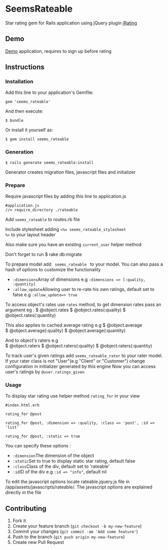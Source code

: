 # SeemsRateable

Star rating gem for Rails application using jQuery plugin <a href="http://www.myjqueryplugins.com/jquery-plugin/jrating">jRating</a>

## Demo

<a href="http://rateable.herokuapp.com/">Demo</a> application, requires to sign up before rating

## Instructions

### Installation

Add this line to your application's Gemfile:

    gem 'seems_rateable'

And then execute:

    $ bundle

Or install it yourself as:

    $ gem install seems_rateable

### Generation

	$ rails generate seems_rateable:install
	
Generator creates migration files, javascript files and initializer

### Prepare

Require javascript files by adding this line to application.js

	#application.js
	//= require_directory ./rateable

Add <code>seems_rateable</code> to routes.rb file

Include stylesheet adding <code><%= seems_rateable_stylesheet %></code> to your layout header

Also make sure you have an existing <code>current_user</code> helper method	

Don't forget to run
	$ rake db:migrate

To prepare model add <code> seems_rateable </code> to your model. You can also pass a hash of options to 
customize the functionality

<ul>
<li><code>:dimensions</code>Array of dimensions e.g <code>:dimensions => [:quality, :quantity]</code> </li>
<li><code>:allow_update</code>Allowing user to re-rate his own ratings, default set to false e.g <code>:allow_update=> true</code></li>
</ul>

To access object's rates use <code>rates</code> method, to get dimension rates pass an argument eg :
	$ @object.rates
	$ @object.rates(:quality)
	$ @object.rates(:quantity)
	
This also applies to cached average rating e.g
	$ @object.average	
	$ @object.average(:quality)
	$ @object.average(:quantity)
	
And to object's raters e.g	
	$ @object.raters
	$ @object.raters(:quality)
	$ @object.raters(:quantity)
	
To track user's given ratings add <code>seems_rateable_rater</code> to your rater model.
If your rater class is not "User"(e.g "Client" or "Customer") change configuration in initializer generated by this engine
Now you can access user's ratings by <code>@user.ratings_given</code>

### Usage

To display star rating use helper method <code>rating_for</code> in your view

    #index.html.erb
    
    rating_for @post
    
    rating_for @post, :dimension => :quality, :class => 'post', :id => 'list'
    
    rating_for @post, :static => true
 
You can specify these options :
<ul>
<li><code>:dimension</code>The dimension of the object</li>
<li><code>:static</code>Set to true to display static star rating, default false</li>
<li><code>:class</code>Class of the div, default set to 'rateable'</li>
<li><code>:id</code>ID of the div e.g <code>:id => "info"</code>, default nil</li>
</ul>

To edit the javascript options locate rateable.jquery.js file in /app/assets/javascripts/rateable/.
The javascript options are explained directly in the file    	

## Contributing

1. Fork it
2. Create your feature branch (`git checkout -b my-new-feature`)
3. Commit your changes (`git commit -am 'Add some feature'`)
4. Push to the branch (`git push origin my-new-feature`)
5. Create new Pull Request
